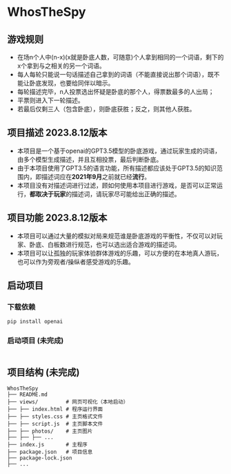 # WhosTheSpy

## 游戏规则
* 在场n个人中(n-x)(x就是卧底人数，可随意)个人拿到相同的一个词语，剩下的x个拿到与之相关的另一个词语。
* 每人每轮只能说一句话描述自己拿到的词语（不能直接说出那个词语），既不能让卧底发现，也要给同伴以暗示。
* 每轮描述完毕，n人投票选出怀疑是卧底的那个人，得票数最多的人出局；
* 平票则进入下一轮描述。
* 若最后仅剩三人（包含卧底），则卧底获胜；反之，则其他人获胜。

## 项目描述 2023.8.12版本
* 本项目是一个基于openai的GPT3.5模型的卧底游戏，通过玩家生成的词语，由多个模型生成描述，并且互相投票，最后判断卧底。
* 由于本项目使用了GPT3.5的语言功能，所有描述都应该处于GPT3.5的知识范围内，即描述词应在**2021年9月**之前就已经**流行**。
* 本项目没有对描述词进行过滤，顾如何使用本项目进行游戏，是否可以正常运行，**都取决于玩家**的描述词，请玩家尽可能给出正确的描述。

## 项目功能 2023.8.12版本
* 本项目可以通过大量的模拟对局来规范谁是卧底游戏的平衡性，不仅可以对玩家、卧底、白板数进行规范，也可以选出适合游戏的描述词。
* 本项目可以让孤独的玩家体验群体游戏的乐趣，可以方便的在本地真人游玩，也可以作为旁观者/操纵者感受游戏的乐趣。

## 启动项目
### 下载依赖
```bash
pip install openai
```

### 启动项目 (未完成)
```bash
```

## 项目结构 (未完成)
```
WhosTheSpy
├── README.md
├── views/         # 网页可视化（本地启动）
├── ├── index.html # 程序运行界面
├── ├── styles.css # 主页格式文件
├── ├── script.js  # 主页脚本文件
├── ├── photos/    # 主页图片
├── ├── ├── ...
├── index.js       # 主程序
├── package.json   # 项目信息
├── package-lock.json
├── ...
```